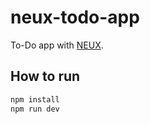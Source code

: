 # neux-todo-app

To-Do app with [NEUX](https://github.com/meefik/neux).

## How to run

```sh
npm install
npm run dev
```
